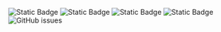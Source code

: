![Static Badge](https://img.shields.io/badge/blacklists-60-000000) ![Static Badge](https://img.shields.io/badge/blacklisted-2657209-cc0000) ![Static Badge](https://img.shields.io/badge/whitelisted-2244-00CC00) ![Static Badge](https://img.shields.io/badge/streaming_blacklist-28107-000000) ![GitHub issues](https://img.shields.io/github/issues/fabriziosalmi/blacklists)
